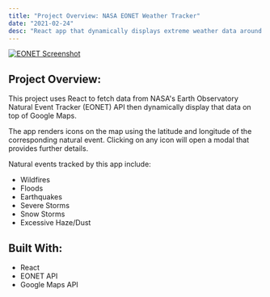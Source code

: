 ```yaml
---
title: "Project Overview: NASA EONET Weather Tracker"
date: "2021-02-24"
desc: "React app that dynamically displays extreme weather data around the world."
---
```


<div>
  <a href="https://sycamore-weather-tracker.netlify.app" target="_blank">
    <Image
      src="../images/eonet-desktop.png"
      height={355}
      width={640}
      alt="EONET Screenshot"
    />
  </a>
</div>  

## Project Overview:

This project uses React to fetch data from NASA's Earth Observatory Natural Event Tracker (EONET) API then dynamically display that data on top of Google Maps.

The app renders icons on the map using the latitude and longitude of the corresponding natural event. Clicking on any icon will open a modal that provides further details.

Natural events tracked by this app include:

* Wildfires
* Floods
* Earthquakes
* Severe Storms
* Snow Storms
* Excessive Haze/Dust

## Built With:

* React
* EONET API
* Google Maps API
